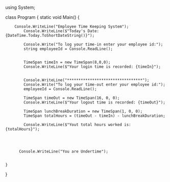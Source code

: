 using System;

class Program
{
    static void Main() {
     
            
        Console.WriteLine("Employee Time Keeping System");
            Console.WriteLine($"Today's Date:  {DateTime.Today.ToShortDateString()}");

            Console.Write("To log your time-in enter your employee id:");
            string employeeId = Console.ReadLine();

          
            TimeSpan timeIn = new TimeSpan(8,0,0);
            Console.WriteLine($"Your login time is recorded: {timeIn}");
            

            Console.WriteLine("*********************************");
            Console.Write("To log your time-out enter your employee id:");
            employeeId = Console.ReadLine();

            TimeSpan timeOut = new TimeSpan(16, 0, 0);
            Console.WriteLine($"Your logout time is recorded: {timeOut}");

            TimeSpan lunchBreakDuration = new TimeSpan(1, 0, 0);
            TimeSpan totalHours = (timeOut - timeIn) - lunchBreakDuration;

            Console.WriteLine($"Yout total hours worked is: {totalHours}");
            
            
           

          Console.WriteLine("You are Undertime");
           
            
    }
}


